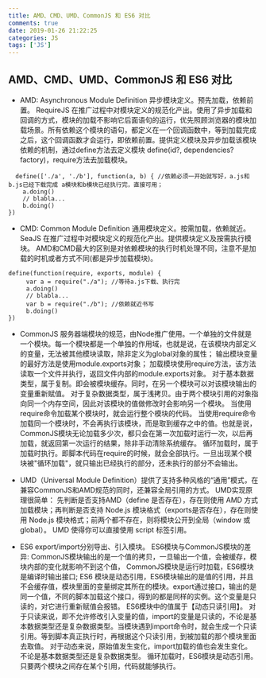 ```yaml
---
title: AMD、CMD、UMD、CommonJS 和 ES6 对比
comments: true
date: 2019-01-26 21:22:25
categories: JS
tags: ['JS']
---
```



## AMD、CMD、UMD、CommonJS 和 ES6 对比

* AMD: Asynchronous Module Definition 异步模块定义。预先加载，依赖前置。 RequireJS 在推广过程中对模块定义的规范化产出。使用了异步加载和回调的方式，模块的加载不影响它后面语句的运行，优先照顾浏览器的模块加载场景。所有依赖这个模块的语句，都定义在一个回调函数中，等到加载完成之后，这个回调函数才会运行，即依赖前置。提供定义模块及异步加载该模块依赖的机制，通过define方法去定义模块 define(id?, dependencies?factory)，require方法去加载模块。
  
```
  define(['./a', './b'], function(a, b) { //依赖必须一开始就写好，a.js和b.js已经下载完成 a模块和b模块已经执行完，直接可用；
    a.doing()
    // blabla...
    b.doing()
})
```

* CMD: Common Module Definition 通用模块定义。按需加载，依赖就近。 SeaJS 在推广过程中对模块定义的规范化产出。提供模块定义及按需执行模块。 AMD和CMD最大的区别是对依赖模块的执行时机处理不同，注意不是加载的时机或者方式不同(都是异步加载模块)。 

```
define(function(require, exports, module) {
     var a = require("./a"); //等待a.js下载、执行完
     a.doing()
     // blabla...
     var b = require("./b"); //依赖就近书写
     b.doing()
})
```

* CommonJS 服务器端模块的规范，由Node推广使用。一个单独的文件就是一个模块。每一个模块都是一个单独的作用域，也就是说，在该模块内部定义的变量，无法被其他模块读取，除非定义为global对象的属性； 输出模块变量的最好方法是使用module.exports对象； 加载模块使用require方法，该方法读取一个文件并执行，返回文件内部的module.exports对象。
对于基本数据类型，属于复制。即会被模块缓存。同时，在另一个模块可以对该模块输出的变量重新赋值。
对于复杂数据类型，属于浅拷贝。由于两个模块引用的对象指向同一个内存空间，因此对该模块的值做修改时会影响另一个模块。
当使用require命令加载某个模块时，就会运行整个模块的代码。
当使用require命令加载同一个模块时，不会再执行该模块，而是取到缓存之中的值。也就是说，CommonJS模块无论加载多少次，都只会在第一次加载时运行一次，以后再加载，就返回第一次运行的结果，除非手动清除系统缓存。
循环加载时，属于加载时执行。即脚本代码在require的时候，就会全部执行。一旦出现某个模块被"循环加载"，就只输出已经执行的部分，还未执行的部分不会输出。


* UMD（Universal Module Definition）提供了支持多种风格的“通用”模式，在兼容CommonJS和AMD规范的同时，还兼容全局引用的方式。
UMD实现原理很简单：
先判断是否支持AMD（define 是否存在），存在则使用 AMD 方式加载模块；再判断是否支持 Node.js 模块格式（exports是否存在），存在则使用 Node.js 模块格式；前两个都不存在，则将模块公开到全局（window 或 global）。
UMD 使得你可以直接使用 script 标签引用。


* ES6 export/import分别导出、引入模块。
  ES6模块与CommonJS模块的差异: CommonJS模块输出的是一个值的拷贝，一旦输出一个值，会被缓存，模块内部的变化就影响不到这个值，
  CommonJS模块是运行时加载，ES6模块是编译时输出接口;
  ES6 模块是动态引用，ES6模块输出的是值的引用，并且不会缓存值，模块里面的变量绑定其所在的模块。export通过接口，输出的是同一个值，不同的脚本加载这个接口，得到的都是同样的实例。这个变量是只读的，对它进行重新赋值会报错。
ES6模块中的值属于【动态只读引用】。
对于只读来说，即不允许修改引入变量的值，import的变量是只读的，不论是基本数据类型还是复杂数据类型。当模块遇到import命令时，就会生成一个只读引用。等到脚本真正执行时，再根据这个只读引用，到被加载的那个模块里面去取值。
对于动态来说，原始值发生变化，import加载的值也会发生变化。不论是基本数据类型还是复杂数据类型。
循环加载时，ES6模块是动态引用。只要两个模块之间存在某个引用，代码就能够执行。